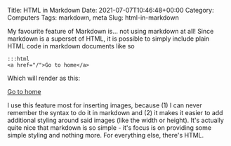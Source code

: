 Title: HTML in Markdown
Date: 2021-07-07T10:46:48+00:00
Category: Computers
Tags: markdown, meta
Slug: html-in-markdown

My favourite feature of Markdown is... not using markdown at all! Since
markdown is a superset of HTML, it is possible to simply include plain HTML
code in markdown documents like so

    :::html
    <a href="/">Go to home</a>

Which will render as this:

<a href="/">Go to home</a>

I use this feature most for inserting images, because (1) I can never remember
the syntax to do it in markdown and (2) it makes it easier to add additional
styling around said images (like the width or height). It's actually quite nice
that markdown is so simple - it's focus is on providing some simple styling and
nothing more. For everything else, there's HTML.
